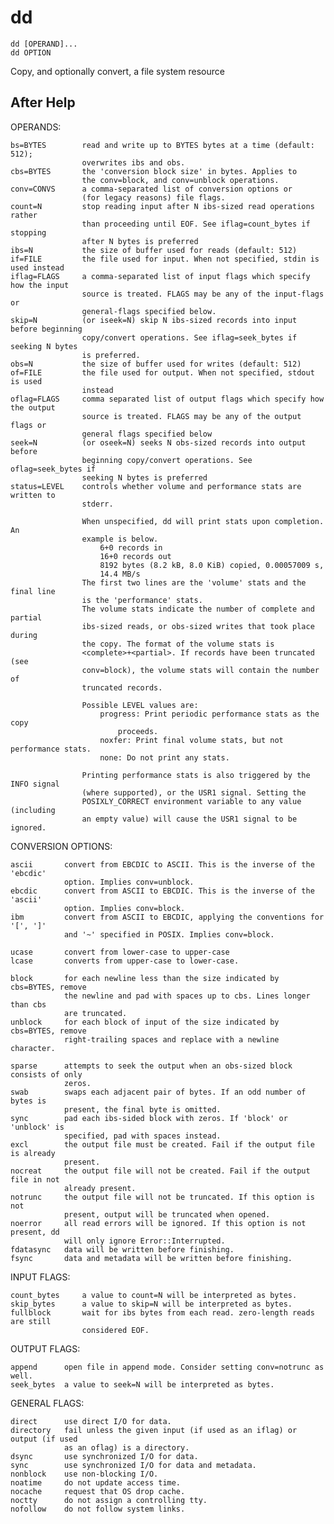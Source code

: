 # dd

<!-- spell-checker:ignore convs iseek oseek -->

```
dd [OPERAND]...
dd OPTION
```

Copy, and optionally convert, a file system resource

## After Help

OPERANDS:

    bs=BYTES        read and write up to BYTES bytes at a time (default: 512);
                    overwrites ibs and obs.
    cbs=BYTES       the 'conversion block size' in bytes. Applies to
                    the conv=block, and conv=unblock operations.
    conv=CONVS      a comma-separated list of conversion options or
                    (for legacy reasons) file flags.
    count=N         stop reading input after N ibs-sized read operations rather
                    than proceeding until EOF. See iflag=count_bytes if stopping
                    after N bytes is preferred
    ibs=N           the size of buffer used for reads (default: 512)
    if=FILE         the file used for input. When not specified, stdin is used instead
    iflag=FLAGS     a comma-separated list of input flags which specify how the input
                    source is treated. FLAGS may be any of the input-flags or
                    general-flags specified below.
    skip=N          (or iseek=N) skip N ibs-sized records into input before beginning
                    copy/convert operations. See iflag=seek_bytes if seeking N bytes
                    is preferred.
    obs=N           the size of buffer used for writes (default: 512)
    of=FILE         the file used for output. When not specified, stdout is used
                    instead
    oflag=FLAGS     comma separated list of output flags which specify how the output
                    source is treated. FLAGS may be any of the output flags or
                    general flags specified below
    seek=N          (or oseek=N) seeks N obs-sized records into output before
                    beginning copy/convert operations. See oflag=seek_bytes if
                    seeking N bytes is preferred
    status=LEVEL    controls whether volume and performance stats are written to
                    stderr.

                    When unspecified, dd will print stats upon completion. An
                    example is below.
                        6+0 records in
                        16+0 records out
                        8192 bytes (8.2 kB, 8.0 KiB) copied, 0.00057009 s,
                        14.4 MB/s
                    The first two lines are the 'volume' stats and the final line
                    is the 'performance' stats.
                    The volume stats indicate the number of complete and partial
                    ibs-sized reads, or obs-sized writes that took place during
                    the copy. The format of the volume stats is
                    <complete>+<partial>. If records have been truncated (see
                    conv=block), the volume stats will contain the number of
                    truncated records.

                    Possible LEVEL values are:
                        progress: Print periodic performance stats as the copy
                            proceeds.
                        noxfer: Print final volume stats, but not performance stats.
                        none: Do not print any stats.

                    Printing performance stats is also triggered by the INFO signal
                    (where supported), or the USR1 signal. Setting the
                    POSIXLY_CORRECT environment variable to any value (including
                    an empty value) will cause the USR1 signal to be ignored.

CONVERSION OPTIONS:

    ascii       convert from EBCDIC to ASCII. This is the inverse of the 'ebcdic'
                option. Implies conv=unblock.
    ebcdic      convert from ASCII to EBCDIC. This is the inverse of the 'ascii'
                option. Implies conv=block.
    ibm         convert from ASCII to EBCDIC, applying the conventions for '[', ']'
                and '~' specified in POSIX. Implies conv=block.

    ucase       convert from lower-case to upper-case
    lcase       converts from upper-case to lower-case.

    block       for each newline less than the size indicated by cbs=BYTES, remove
                the newline and pad with spaces up to cbs. Lines longer than cbs
                are truncated.
    unblock     for each block of input of the size indicated by cbs=BYTES, remove
                right-trailing spaces and replace with a newline character.

    sparse      attempts to seek the output when an obs-sized block consists of only
                zeros.
    swab        swaps each adjacent pair of bytes. If an odd number of bytes is
                present, the final byte is omitted.
    sync        pad each ibs-sided block with zeros. If 'block' or 'unblock' is
                specified, pad with spaces instead.
    excl        the output file must be created. Fail if the output file is already
                present.
    nocreat     the output file will not be created. Fail if the output file in not
                already present.
    notrunc     the output file will not be truncated. If this option is not
                present, output will be truncated when opened.
    noerror     all read errors will be ignored. If this option is not present, dd
                will only ignore Error::Interrupted.
    fdatasync   data will be written before finishing.
    fsync       data and metadata will be written before finishing.

INPUT FLAGS:

    count_bytes     a value to count=N will be interpreted as bytes.
    skip_bytes      a value to skip=N will be interpreted as bytes.
    fullblock       wait for ibs bytes from each read. zero-length reads are still
                    considered EOF.

OUTPUT FLAGS:

    append      open file in append mode. Consider setting conv=notrunc as well.
    seek_bytes  a value to seek=N will be interpreted as bytes.

GENERAL FLAGS:

    direct      use direct I/O for data.
    directory   fail unless the given input (if used as an iflag) or output (if used
                as an oflag) is a directory.
    dsync       use synchronized I/O for data.
    sync        use synchronized I/O for data and metadata.
    nonblock    use non-blocking I/O.
    noatime     do not update access time.
    nocache     request that OS drop cache.
    noctty      do not assign a controlling tty.
    nofollow    do not follow system links.
